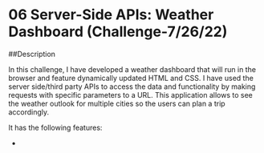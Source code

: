 # 06 Server-Side APIs: Weather Dashboard (Challenge-7/26/22)

##Description

In this challenge, I have developed a weather dashboard that will run in the browser and feature dynamically updated HTML and CSS. I have used the server side/third party APIs to access the data and functionality by making requests with specific parameters to a URL. This application allows to see the weather outlook for multiple cities so the users can plan a trip accordingly. 

It has the following features:

-
